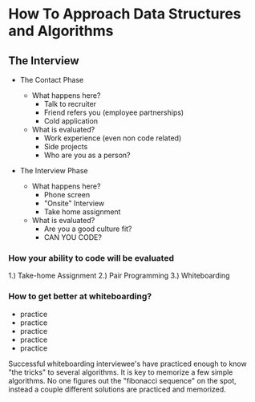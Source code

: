 # How To Approach Data Structures and Algorithms

## The Interview

- The Contact Phase

  - What happens here?
    - Talk to recruiter
    - Friend refers you (employee partnerships)
    - Cold application
  - What is evaluated?
    - Work experience (even non code related)
    - Side projects
    - Who are you as a person?

- The Interview Phase
  - What happens here?
    - Phone screen
    - "Onsite" Interview
    - Take home assignment
  - What is evaluated?
    - Are you a good culture fit?
    - CAN YOU CODE?

### How your ability to code will be evaluated

1.) Take-home Assignment
2.) Pair Programming
3.) Whiteboarding

### How to get better at whiteboarding?

- practice
- practice
- practice
- practice
- practice

Successful whiteboarding interviewee's have practiced enough to know "the tricks" to several algorithms. It is key to memorize a few simple algorithms. No one figures out the "fibonacci sequence" on the spot, instead a couple different solutions are practiced and memorized.
